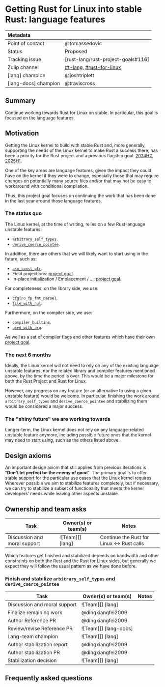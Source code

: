 # Getting Rust for Linux into stable Rust: language features

| Metadata         |                                                                                  |
|:-----------------|----------------------------------------------------------------------------------|
| Point of contact | @tomassedovic                                                                    |
| Status           | Proposed                                                                         |
| Tracking issue   | [rust-lang/rust-project-goals#116]                                               |
| Zulip channel    | [#t-lang][channel-t-lang], [#rust-for-linux][channel-rust-for-linux]             |
| [lang] champion | @joshtriplett |
| [lang-docs] champion | @traviscross |
[channel-t-lang]: https://rust-lang.zulipchat.com/#narrow/channel/213817-t-lang
[channel-rust-for-linux]: https://rust-lang.zulipchat.com/#narrow/channel/425075-rust-for-linux

## Summary

Continue working towards Rust for Linux on stable. In particular, this goal is focused on the language features.

## Motivation

Getting the Linux kernel to build with stable Rust and, more generally, supporting the needs of the Linux kernel to make Rust a success there, has been a priority for the Rust project and a previous flagship goal: [2024H2](https://rust-lang.github.io/rust-project-goals/2024h2/rfl_stable.html), [2025H1](https://rust-lang.github.io/rust-project-goals/2025h1/rfl.html).

One of the key areas are language features, given the impact they could have on the kernel if they were to change, especially those that may require changes on potentially many source files and/or that may not be easy to workaround with conditional compilation.

Thus, this project goal focuses on continuing the work that has been done in the last year around those language features.

### The status quo

The Linux kernel, at the time of writing, relies on a few Rust language unstable features:

  - [`arbitrary_self_types`](https://github.com/rust-lang/rust/issues/44874).
  - [`derive_coerce_pointee`](https://github.com/rust-lang/rust/issues/123430).

In addition, there are others that we will likely want to start using in the future, such as:

  - [`asm_const_ptr`](https://github.com/rust-lang/rust/issues/128464).
  - Field projections: [project goal](https://github.com/rust-lang/rust-project-goals/pull/329).
  - In-place initialization / Emplacement / ...: [project goal](https://github.com/rust-lang/rust-project-goals/pull/344).

For completeness, on the library side, we use:

  - [`cfg(no_fp_fmt_parse)`](https://github.com/rust-lang/rust/pull/86048).
  - [`file_with_nul`](https://github.com/rust-lang/rust/issues/141727).

Furthermore, on the compiler side, we use:

  - `compiler_builtins`.
  - [`used_with_arg`](https://github.com/rust-lang/rust/issues/93798).

As well as a set of compiler flags and other features which have their own [project goal](https://github.com/rust-lang/rust-project-goals/pull/346).

### The next 6 months

Ideally, the Linux kernel will not need to rely on any of the existing language unstable features, nor the related library and compiler features mentioned above, by the time the period is over. This would be a major milestone for both the Rust Project and Rust for Linux.

However, any progress on any feature (or an alternative to using a given unstable feature) would be welcome. In particular, finishing the work around `arbitrary_self_types` and `derive_coerce_pointee` and stabilizing them would be considered a major success.

### The "shiny future" we are working towards

Longer-term, the Linux kernel does not rely on any language-related unstable feature anymore, including possible future ones that the kernel may need to start using, such as the others listed above.

## Design axioms

An important design axiom that still applies from previous iterations is "**Don't let perfect be the enemy of good**". The primary goal is to offer stable support for the particular use cases that the Linux kernel requires. Wherever possible we aim to stabilize features completely, but if necessary, we can try to stabilize a subset of functionality that meets the kernel developers' needs while leaving other aspects unstable.

## Ownership and team asks

| Task                         | Owner(s) or team(s) | Notes                                      |
|------------------------------|---------------------|--------------------------------------------|
| Discussion and moral support | ![Team][] [lang]    | Continue the Rust for Linux <-> Rust calls |

Which features get finished and stabilized depends on bandwidth and other constraints on both the Rust and the Rust for Linux sides, but generally we expect they will follow the usual pattern as we have done before.

### Finish and stabilize `arbitrary_self_types` and `derive_coerce_pointee`

| Task                         | Owner(s) or team(s)   | Notes |
|------------------------------|-----------------------|-------|
| Discussion and moral support | ![Team][] [lang]      |       |
| Finalize remaining work      | @dingxiangfei2009     |       |
| Author Reference PR          | @dingxiangfei2009     |       |
| Review/revise Reference PR   | ![Team][] [lang-docs] |       |
| Lang-team champion           | ![Team][] [lang]      |       |
| Author stabilization report  | @dingxiangfei2009     |       |
| Author stabilization PR      | @dingxiangfei2009     |       |
| Stabilization decision       | ![Team][] [lang]      |       |

## Frequently asked questions
